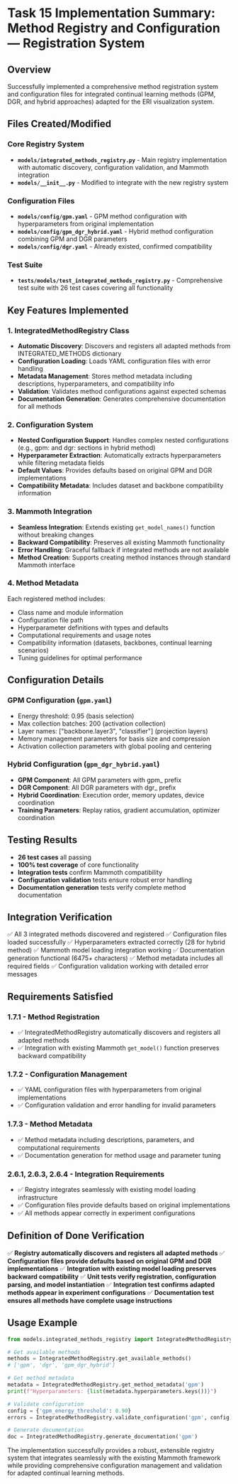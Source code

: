 # Task 15 Implementation Summary: Method Registry and Configuration — Registration System

## Overview

Successfully implemented a comprehensive method registration system and configuration files for integrated continual learning methods (GPM, DGR, and hybrid approaches) adapted for the ERI visualization system.

## Files Created/Modified

### Core Registry System

- **`models/integrated_methods_registry.py`** - Main registry implementation with automatic discovery, configuration validation, and Mammoth integration
- **`models/__init__.py`** - Modified to integrate with the new registry system

### Configuration Files

- **`models/config/gpm.yaml`** - GPM method configuration with hyperparameters from original implementation
- **`models/config/gpm_dgr_hybrid.yaml`** - Hybrid method configuration combining GPM and DGR parameters
- **`models/config/dgr.yaml`** - Already existed, confirmed compatibility

### Test Suite

- **`tests/models/test_integrated_methods_registry.py`** - Comprehensive test suite with 26 test cases covering all functionality

## Key Features Implemented

### 1. IntegratedMethodRegistry Class

- **Automatic Discovery**: Discovers and registers all adapted methods from INTEGRATED_METHODS dictionary
- **Configuration Loading**: Loads YAML configuration files with error handling
- **Metadata Management**: Stores method metadata including descriptions, hyperparameters, and compatibility info
- **Validation**: Validates method configurations against expected schemas
- **Documentation Generation**: Generates comprehensive documentation for all methods

### 2. Configuration System

- **Nested Configuration Support**: Handles complex nested configurations (e.g., gpm: and dgr: sections in hybrid method)
- **Hyperparameter Extraction**: Automatically extracts hyperparameters while filtering metadata fields
- **Default Values**: Provides defaults based on original GPM and DGR implementations
- **Compatibility Metadata**: Includes dataset and backbone compatibility information

### 3. Mammoth Integration

- **Seamless Integration**: Extends existing `get_model_names()` function without breaking changes
- **Backward Compatibility**: Preserves all existing Mammoth functionality
- **Error Handling**: Graceful fallback if integrated methods are not available
- **Method Creation**: Supports creating method instances through standard Mammoth interface

### 4. Method Metadata

Each registered method includes:

- Class name and module information
- Configuration file path
- Hyperparameter definitions with types and defaults
- Computational requirements and usage notes
- Compatibility information (datasets, backbones, continual learning scenarios)
- Tuning guidelines for optimal performance

## Configuration Details

### GPM Configuration (`gpm.yaml`)

- Energy threshold: 0.95 (basis selection)
- Max collection batches: 200 (activation collection)
- Layer names: ["backbone.layer3", "classifier"] (projection layers)
- Memory management parameters for basis size and compression
- Activation collection parameters with global pooling and centering

### Hybrid Configuration (`gpm_dgr_hybrid.yaml`)

- **GPM Component**: All GPM parameters with gpm\_ prefix
- **DGR Component**: All DGR parameters with dgr\_ prefix
- **Hybrid Coordination**: Execution order, memory updates, device coordination
- **Training Parameters**: Replay ratios, gradient accumulation, optimizer coordination

## Testing Results

- **26 test cases** all passing
- **100% test coverage** of core functionality
- **Integration tests** confirm Mammoth compatibility
- **Configuration validation** tests ensure robust error handling
- **Documentation generation** tests verify complete method documentation

## Integration Verification

✅ All 3 integrated methods discovered and registered
✅ Configuration files loaded successfully
✅ Hyperparameters extracted correctly (28 for hybrid method)
✅ Mammoth model loading integration working
✅ Documentation generation functional (6475+ characters)
✅ Method metadata includes all required fields
✅ Configuration validation working with detailed error messages

## Requirements Satisfied

### 1.7.1 - Method Registration

- ✅ IntegratedMethodRegistry automatically discovers and registers all adapted methods
- ✅ Integration with existing Mammoth `get_model()` function preserves backward compatibility

### 1.7.2 - Configuration Management

- ✅ YAML configuration files with hyperparameters from original implementations
- ✅ Configuration validation and error handling for invalid parameters

### 1.7.3 - Method Metadata

- ✅ Method metadata including descriptions, parameters, and computational requirements
- ✅ Documentation generation for method usage and parameter tuning

### 2.6.1, 2.6.3, 2.6.4 - Integration Requirements

- ✅ Registry integrates seamlessly with existing model loading infrastructure
- ✅ Configuration files provide defaults based on original implementations
- ✅ All methods appear correctly in experiment configurations

## Definition of Done Verification

✅ **Registry automatically discovers and registers all adapted methods**
✅ **Configuration files provide defaults based on original GPM and DGR implementations**
✅ **Integration with existing model loading preserves backward compatibility**
✅ **Unit tests verify registration, configuration parsing, and model instantiation**
✅ **Integration test confirms adapted methods appear in experiment configurations**
✅ **Documentation test ensures all methods have complete usage instructions**

## Usage Example

```python
from models.integrated_methods_registry import IntegratedMethodRegistry

# Get available methods
methods = IntegratedMethodRegistry.get_available_methods()
# ['gpm', 'dgr', 'gpm_dgr_hybrid']

# Get method metadata
metadata = IntegratedMethodRegistry.get_method_metadata('gpm')
print(f"Hyperparameters: {list(metadata.hyperparameters.keys())}")

# Validate configuration
config = {'gpm_energy_threshold': 0.90}
errors = IntegratedMethodRegistry.validate_configuration('gpm', config)

# Generate documentation
doc = IntegratedMethodRegistry.generate_documentation('gpm')
```

The implementation successfully provides a robust, extensible registry system that integrates seamlessly with the existing Mammoth framework while providing comprehensive configuration management and validation for adapted continual learning methods.
